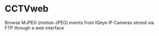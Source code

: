CCTVweb
=======

Browse MJPEG (motion JPEG) events from IQeye IP Cameras stored via FTP through a web interface
